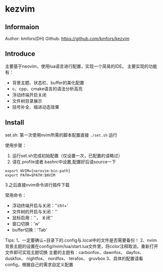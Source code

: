 # kezvim

## Informaion
Author: kmfors(DH)
Github: https://github.com/kmfors/kezvim


## Introduce

主要基于neovim，使用lua语言进行配置，实现一个简易的IDE。
主要实现的功能有：
- 背景主题、状态栏、buffer的美化配置
- c、cpp、cmake语言的语法分析高亮
- 浮动终端开启关闭
- 文件树目录展示
- 括号补全、缩进动态效果


## Install
set.sh: 第一次使用nvim所需的脚本配置直接 `./set.sh` 运行

使用步骤：

1. 运行set.sh完成初始配置（仅设置一次，已配置的请略过）
2. 请在.profile或者.bashrc中设置,配置好后请source一下

```
export NVIM={nerovim-bin-path}
export PATH=$PATH:$NVIM
```
3.之后直接nvim命令进行插件下载

常用命令：
- 浮动终端开启与关闭：''ctrl+\' 
- 文件树的开启与关闭：'<F2>'
- 鼠标启用：'<F4>'， 关闭'<F5>'
- 窗口切换：'w'
- buffer切换：'Tab'

Tips:
1、一定要确认~目录下的.config与.local中的文件是否需要备份！
2、nvim背景主题的设置在config/nvim/lua/start.lua文件里，将color注释取消，重新打开文件即可实现主题切换
主要的主题有：carbonfox、dawnfox、 dayfox、 duskfox、 nightfox、 nordfox、 terafox、 gruvbox
3、具体的配置请看config，根据自己的需求自定义配置
